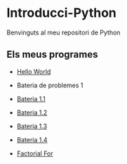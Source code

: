 # Introducci-Python

 Benvinguts al meu repositori de Python

## Els meus programes

- [Hello World](hello_world.py)

- Bateria de problemes 1
- [Bateria 1.1](bateria1.1.py)
- [Bateria 1.2](bateria1.2.py)
- [Bateria 1.3](bateria1.3.py)
- [Bateria 1.4](bateria1.4.py)
- [Factorial For](factorial.py)
